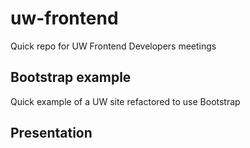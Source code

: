 # uw-frontend
Quick repo for UW Frontend Developers meetings

## Bootstrap example
Quick example of a UW site refactored to use Bootstrap

## Presentation
